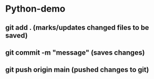 # Python-demo

## git add . (marks/updates changed files to be saved)
## git commit -m "message" (saves changes)
## git push origin main (pushed changes to git)
